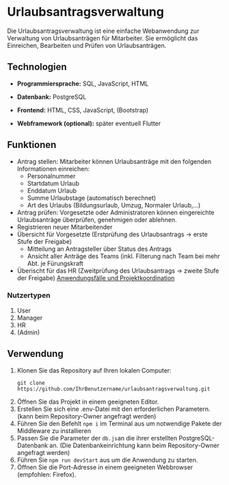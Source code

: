 # Urlaubsantragsverwaltung

Die Urlaubsantragsverwaltung ist eine einfache Webanwendung zur Verwaltung von Urlaubsanträgen für Mitarbeiter. Sie ermöglicht das Einreichen, Bearbeiten und Prüfen von Urlaubsanträgen.

## Technologien

- **Programmiersprache:** SQL, JavaScript, HTML

- **Datenbank:** PostgreSQL

- **Frontend:** HTML, CSS, JavaScript, (Bootstrap)

- **Webframework (optional):** später eventuell Flutter

## Funktionen

- Antrag stellen: Mitarbeiter können Urlaubsanträge mit den folgenden Informationen einreichen:
  - Personalnummer
  - Startdatum Urlaub
  - Enddatum Urlaub
  - Summe Urlaubstage (automatisch berechnet)
  - Art des Urlaubs (Bildungsurlaub, Umzug, Normaler Urlaub,...)
- Antrag prüfen: Vorgesetzte oder Administratoren können eingereichte Urlaubsanträge überprüfen, genehmigen oder ablehnen.
- Registrieren neuer Mitarbeitender
- Übersicht für Vorgesetzte (Erstprüfung des Urlaubsantrags -> erste Stufe der Freigabe)
  - Mitteilung an Antragsteller über Status des Antrags
  - Ansicht aller Anträge des Teams (inkl. Filterung nach Team bei mehr Abt. je Fürungskraft
- Überischt für das HR (Zweitprüfung des Urlaubsantrags -> zweite Stufe der Freigabe)
[Anwendungsfälle und Projektkoordination](https://mseid.notion.site/Urlaubsantragsverwaltung-OpenSource-f3835e6b4d8a4f819534d816b497f6ac?pvs=4)

### Nutzertypen
1. User
2. Manager
3. HR
4. (Admin)

## Verwendung

1. Klonen Sie das Repository auf Ihren lokalen Computer:
   ```shell
   git clone https://github.com/IhrBenutzername/urlaubsantragsverwaltung.git

2. Öffnen Sie das Projekt in einem geeigneten Editor.
3. Erstellen Sie sich eine .env-Datei mit den erforderlichen Parametern. (kann beim Repository-Owner angefragt werden)
4. Führen Sie den Befehlt ``npm i`` im Terminal aus um notwendige Pakete der Middleware zu installieren
5. Passen Sie die Parameter der ``db.js``an die ihrer erstellten PostgreSQL-Datenbank an. (Die Datenbankeinrichtung kann beim Repository-Owner angefragt werden) 
6. Führen Sie ``npm run devStart`` aus um die Anwendung zu starten.
7. Öffnen Sie die Port-Adresse in einem geeigneten Webbrowser (empfohlen: Firefox).
